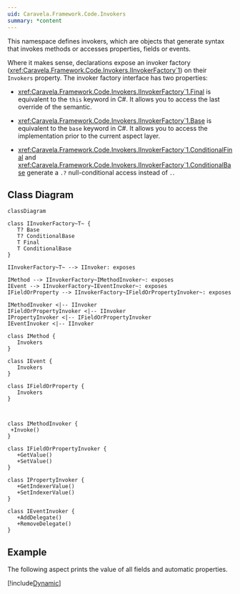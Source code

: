 ```yaml
---
uid: Caravela.Framework.Code.Invokers
summary: *content
---
```

This namespace defines invokers, which are objects that generate syntax that invokes methods or accesses properties, fields or events.

Where it makes sense, declarations expose an invoker factory (<xref:Caravela.Framework.Code.Invokers.IInvokerFactory`1>) on their `Invokers` property. 
The invoker factory interface has two properties:

-  <xref:Caravela.Framework.Code.Invokers.IInvokerFactory`1.Final> is equivalent to the `this` keyword in C#. It allows you to access the last override
   of the semantic.

-  <xref:Caravela.Framework.Code.Invokers.IInvokerFactory`1.Base> is equivalent to the `base` keyword in C#. It allows you to access the implementation
   prior to the current aspect layer.

-  <xref:Caravela.Framework.Code.Invokers.IInvokerFactory`1.ConditionalFinal> and <xref:Caravela.Framework.Code.Invokers.IInvokerFactory`1.ConditionalBase> generate a `.?` null-conditional access instead of `.`.


## Class Diagram

```mermaid
classDiagram

class IInvokerFactory~T~ {
   T? Base
   T? ConditionalBase
   T Final
   T ConditionalBase
}

IInvokerFactory~T~ --> IInvoker: exposes

IMethod --> IInvokerFactory~IMethodInvoker~: exposes
IEvent --> IInvokerFactory~IEventInvoker~: exposes
IFieldOrProperty --> IInvokerFactory~IFieldOrPropertyInvoker~: exposes

IMethodInvoker <|-- IInvoker
IFieldOrPropertyInvoker <|-- IInvoker
IPropertyInvoker <|-- IFieldOrPropertyInvoker
IEventInvoker <|-- IInvoker

class IMethod {
   Invokers
}

class IEvent {
   Invokers
}

class IFieldOrProperty {
   Invokers
}



class IMethodInvoker {
 +Invoke()
}

class IFieldOrPropertyInvoker {
   +GetValue()
   +SetValue()
}

class IPropertyInvoker {
   +GetIndexerValue()
   +SetIndexerValue()
}

class IEventInvoker {
   +AddDelegate()
   +RemoveDelegate()
}

```

## Example

The following aspect prints the value of all fields and automatic properties.

[!include[Dynamic](../../code/Caravela.Documentation.SampleCode.AspectFramework/PrintFieldValues.cs)]